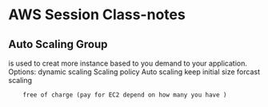 # AWS Session Class-notes
## Auto Scaling Group 

is used to creat more instance based to you demand to your application.
        Options:   dynamic scaling
                    Scaling policy
                    Auto scaling
                    keep initial size
                    forcast scaling

        free of charge (pay for EC2 depend on how many you have )            

